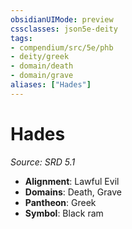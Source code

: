 ```yaml
---
obsidianUIMode: preview
cssclasses: json5e-deity
tags:
- compendium/src/5e/phb
- deity/greek
- domain/death
- domain/grave
aliases: ["Hades"]
---
```

# Hades
*Source: SRD 5.1* 

- **Alignment**: Lawful Evil
- **Domains**: Death, Grave
- **Pantheon**: Greek
- **Symbol**: Black ram